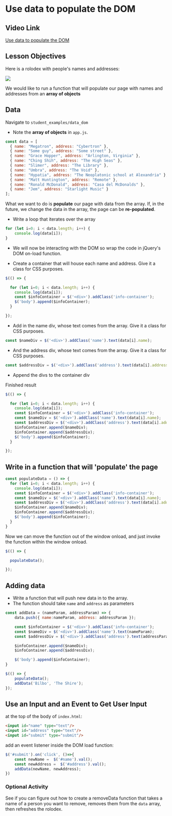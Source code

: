 # Use data to populate the DOM

## Video Link

[Use data to populate the DOM](https://www.youtube.com/watch?v=HGKG2ABmd0U&list=PLdnONIhPScSQqXfMndCJRYWQl-0uApORf&index=10)

## Lesson Objectives

Here is a rolodex with people's names and addresses:

![](https://i.imgur.com/TtermqB.png)

We would like to run a function that will populate our page with names and addresses from an **array of objects**

## Data

Navigate to `student_examples/data_dom`

* Note the **array of objects** in `app.js`.

```javascript
const data = [
  { name: "Megatron", address: "Cybertron" },
  { name: "Some guy", address: "Some street" },
  { name: "Grace Hopper", address: "Arlington, Virginia" },
  { name: "Ching Shih", address: "The High Seas" },
  { name: "Slimer", address: "The Library" },
  { name: "Umbra", address: "The Void" },
  { name: "Hypatia", address: "The Neoplatonic school at Alexandria" },
  { name: "Matt Huntington", address: "Remote" },
  { name: "Ronald McDonald", address: "Casa del McDonalds" },
  { name: "Jem", address: "Starlight Music" }
];
```

What we want to do is **populate** our page with data from the array. If, in the future, we change the data in the array, the page can be **re-populated**.

* Write a loop that iterates over the array

```javascript
for (let i=0; i < data.length; i++) {
	console.log(data[i]);
}
```

* We will now be interacting with the DOM so wrap the code in jQuery's DOM on-load function.

* Create a container that will house each name and address. Give it a class for CSS purposes.

```javascript
$(() => {

  for (let i=0; i < data.length; i++) {
    console.log(data[i]);
    const $infoContainer = $('<div>').addClass('info-container');
    $('body').append($infoContainer);
  }

});
```

* Add in the name div, whose text comes from the array. Give it a class for CSS purposes.

```javascript
const $nameDiv = $('<div>').addClass('name').text(data[i].name);
```

* And the address div, whose text comes from the array. Give it a class for CSS purposes.

```javascript
const $addressDiv = $('<div>').addClass('address').text(data[i].address);
```

* Append the divs to the container div

Finished result

```javascript
$(() => {

  for (let i=0; i < data.length; i++) {
    console.log(data[i]);
    const $infoContainer = $('<div>').addClass('info-container');
    const $nameDiv = $('<div>').addClass('name').text(data[i].name);
    const $addressDiv = $('<div>').addClass('address').text(data[i].address);
    $infoContainer.append($nameDiv);
    $infoContainer.append($addressDiv);
    $('body').append($infoContainer);
  }

});
```

## Write in a function that will 'populate' the page

```javascript
const populateData = () => {
  for (let i=0; i < data.length; i++) {
    console.log(data[i]);
    const $infoContainer = $('<div>').addClass('info-container');
    const $nameDiv = $('<div>').addClass('name').text(data[i].name);
    const $addressDiv = $('<div>').addClass('address').text(data[i].address);
    $infoContainer.append($nameDiv);
    $infoContainer.append($addressDiv);
    $('body').append($infoContainer);
  }
}
```

Now we can move the function out of the window onload, and just invoke the function within the window onload.

```javascript
$(() => {

  populateData();

});
```

## Adding data

* Write a function that will push new data in to the array.
* The function should take `name` and `address` as parameters


```javascript
const addData = (nameParam, addressParam) => {
    data.push({ name:nameParam, address: addressParam });

    const $infoContainer = $('<div>').addClass('info-container');
    const $nameDiv = $('<div>').addClass('name').text(nameParam);
    const $addressDiv = $('<div>').addClass('address').text(addressParam);

    $infoContainer.append($nameDiv);
    $infoContainer.append($addressDiv);

    $('body').append($infoContainer);
}

$(() => {
    populateData();
    addData('Bilbo', 'The Shire');
});
```

## Use an Input and an Event to Get User Input

at the top of the body of `index.html`:

```html
<input id="name" type="text"/>
<input id="address" type="text"/>
<input id="submit" type="submit"/>
```

add an event listener inside the DOM load function:

```javascript
$('#submit').on('click', ()=>{
	const newName =  $('#name').val();
	const newAddress =  $('#address').val();
	addData(newName, newAddress);
})
```

### Optional Activity

See if you can figure out how to create a removeData function that takes a name of a person you want to remove, removes them from the `data` array, then refreshes the rolodex.
